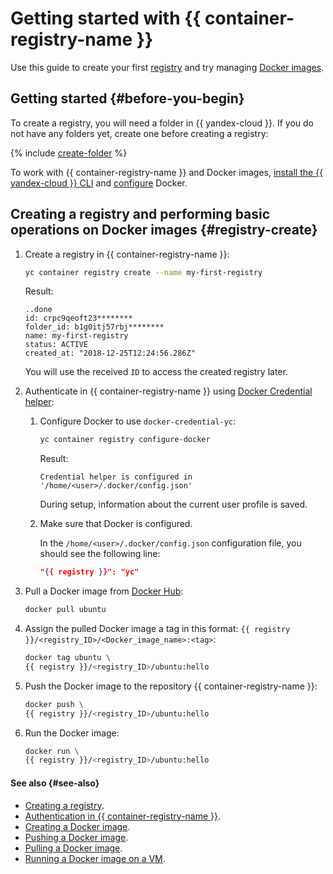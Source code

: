 # Getting started with {{ container-registry-name }}

Use this guide to create your first [registry](../concepts/registry.md) and try managing [Docker images](../concepts/docker-image.md).

## Getting started {#before-you-begin}

To create a registry, you will need a folder in {{ yandex-cloud }}. If you do not have any folders yet, create one before creating a registry:

{% include [create-folder](../../_includes/create-folder.md) %}

To work with {{ container-registry-name }} and Docker images, [install the {{ yandex-cloud }} CLI](../../cli/operations/install-cli.md) and [configure](../operations/configure-docker.md) Docker.

## Creating a registry and performing basic operations on Docker images {#registry-create}

1. Create a registry in {{ container-registry-name }}:

   ```bash
   yc container registry create --name my-first-registry
   ```

   Result:

   ```text
   ..done
   id: crpc9qeoft23********
   folder_id: b1g0itj57rbj********
   name: my-first-registry
   status: ACTIVE
   created_at: "2018-12-25T12:24:56.286Z"
   ```

   You will use the received `ID` to access the created registry later.
1. Authenticate in {{ container-registry-name }} using [Docker Credential helper](../operations/authentication.md#cred-helper):
   1. Configure Docker to use `docker-credential-yc`:

      ```bash
      yc container registry configure-docker
      ```

      Result:

      ```text
      Credential helper is configured in '/home/<user>/.docker/config.json'
      ```

      During setup, information about the current user profile is saved.
   1. Make sure that Docker is configured.

      In the `/home/<user>/.docker/config.json` configuration file, you should see the following line:

      ```json
      "{{ registry }}": "yc"
      ```

1. Pull a Docker image from [Docker Hub](https://hub.docker.com):

   ```bash
   docker pull ubuntu
   ```

1. Assign the pulled Docker image a tag in this format: `{{ registry }}/<registry_ID>/<Docker_image_name>:<tag>`:

   ```bash
   docker tag ubuntu \
   {{ registry }}/<registry_ID>/ubuntu:hello
   ```

1. Push the Docker image to the repository {{ container-registry-name }}:

   ```bash
   docker push \
   {{ registry }}/<registry_ID>/ubuntu:hello
   ```

1. Run the Docker image:

   ```bash
   docker run \
   {{ registry }}/<registry_ID>/ubuntu:hello
   ```

#### See also {#see-also}

* [Creating a registry](../operations/registry/registry-create.md).
* [Authentication in {{ container-registry-name }}](../operations/authentication.md).
* [Creating a Docker image](../operations/docker-image/docker-image-create.md).
* [Pushing a Docker image](../operations/docker-image/docker-image-push.md).
* [Pulling a Docker image](../operations/docker-image/docker-image-pull.md).
* [Running a Docker image on a VM](../tutorials/index.md).